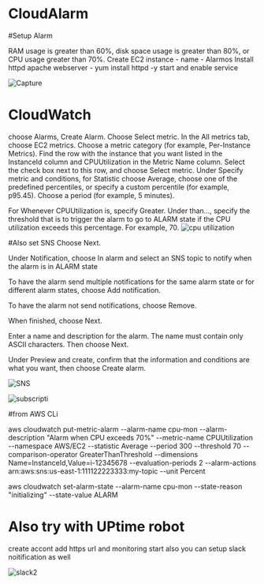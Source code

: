 # CloudAlarm
#Setup Alarm

RAM usage is greater than 60%, disk space usage is greater than 80%, or CPU usage greater than 70%. 
Create EC2 instance - name - Alarmos
Install httpd apache webserver  - yum install httpd -y
start and enable service 

![Capture](https://user-images.githubusercontent.com/51254973/123248913-142dd480-d506-11eb-8672-54d122fea420.PNG)

# CloudWatch
choose Alarms, Create Alarm.
Choose Select metric.
In the All metrics tab, choose EC2 metrics.
Choose a metric category (for example, Per-Instance Metrics).
Find the row with the instance that you want listed in the InstanceId column and CPUUtilization in the Metric Name column. Select the check box next to this row, and choose Select metric.
Under Specify metric and conditions, for Statistic choose Average, choose one of the predefined percentiles, or specify a custom percentile (for example, p95.45).
Choose a period (for example, 5 minutes).

For Whenever CPUUtilization is, specify Greater. Under than..., specify the threshold that is to trigger the alarm to go to ALARM state if the CPU utilization exceeds this percentage. For example, 70.
![cpu utilization](https://user-images.githubusercontent.com/51254973/123249484-a0d89280-d506-11eb-9f8f-741a17e8ccae.PNG)

#Also set SNS
Choose Next.

Under Notification, choose In alarm and select an SNS topic to notify when the alarm is in ALARM state

To have the alarm send multiple notifications for the same alarm state or for different alarm states, choose Add notification.

To have the alarm not send notifications, choose Remove.

When finished, choose Next.

Enter a name and description for the alarm. The name must contain only ASCII characters. Then choose Next.

Under Preview and create, confirm that the information and conditions are what you want, then choose Create alarm.

![SNS](https://user-images.githubusercontent.com/51254973/123249596-c1a0e800-d506-11eb-832a-986d92f6dbb7.PNG)

![subscripti](https://user-images.githubusercontent.com/51254973/123249614-c6659c00-d506-11eb-94aa-0dfdc5dc732a.PNG)

#from AWS CLi

aws cloudwatch put-metric-alarm --alarm-name cpu-mon --alarm-description "Alarm when CPU exceeds 70%" --metric-name CPUUtilization --namespace AWS/EC2 --statistic Average --period 300 --threshold 70 --comparison-operator GreaterThanThreshold --dimensions  Name=InstanceId,Value=i-12345678 --evaluation-periods 2 --alarm-actions arn:aws:sns:us-east-1:111122223333:my-topic --unit Percent

aws cloudwatch set-alarm-state --alarm-name cpu-mon --state-reason "initializing" --state-value ALARM

# Also try with UPtime robot
create accont
add https url and monitoring start also you can setup slack noitification as well

![slack2](https://user-images.githubusercontent.com/51254973/123250518-c6b26700-d507-11eb-95b0-f6d6b225ff5d.PNG)


